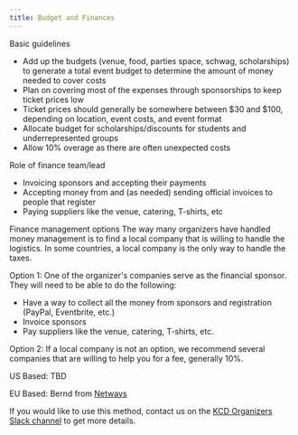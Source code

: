 ```yaml
---
title: Budget and Finances
---
```


Basic guidelines

* Add up the budgets (venue, food, parties space, schwag, scholarships) to generate a total event budget to determine the amount of money needed to cover costs
* Plan on covering most of the expenses through sponsorships to keep ticket prices low
* Ticket prices should generally be somewhere between $30 and $100, depending on location, event costs, and event format
* Allocate budget for scholarships/discounts for students and underrepresented groups
* Allow 10% overage as there are often unexpected costs

Role of finance team/lead

* Invoicing sponsors and accepting their payments
* Accepting money from and (as needed) sending official invoices to people that register
* Paying suppliers like the venue, catering, T-shirts, etc

Finance management options
The way many  organizers have handled money management is to find a local company that is willing to handle the logistics. In some countries, a local company is the only way to handle the taxes.

Option 1: One of the organizer's companies serve as the financial sponsor. They will need to be able to do the following:

* Have a way to collect all the money from sponsors and registration (PayPal, Eventbrite, etc.)
* Invoice sponsors 
* Pay suppliers like the venue, catering, T-shirts, etc.

Option 2: If a local company is not an option, we recommend several companies that are willing to help you for a fee, generally 10%. 

US Based: TBD

EU Based: Bernd from [Netways](http://www.netways.com)

If you would like to use this method, contact us on the [KCD Organizers Slack channel](https://cloud-native.slack.com/archives/CN6LBV16G) to get more details.


